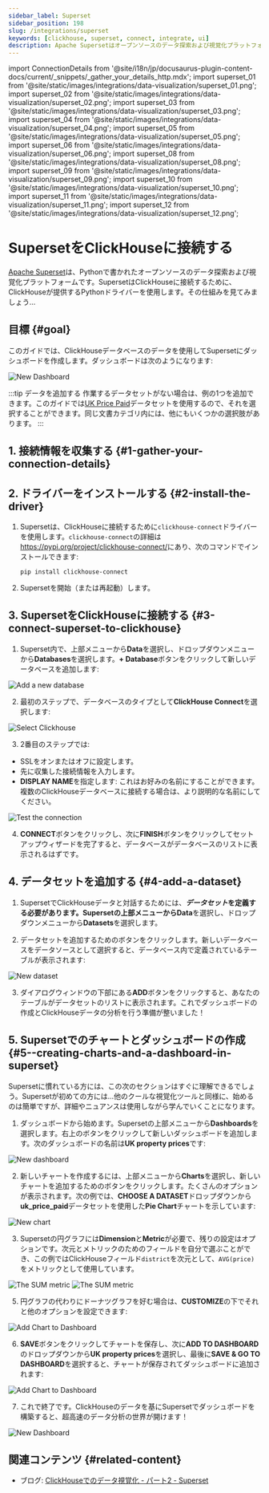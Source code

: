 ```yaml
---
sidebar_label: Superset
sidebar_position: 198
slug: /integrations/superset
keywords: [clickhouse, superset, connect, integrate, ui]
description: Apache Supersetはオープンソースのデータ探索および視覚化プラットフォームです。
---
```

import ConnectionDetails from '@site/i18n/jp/docusaurus-plugin-content-docs/current/_snippets/_gather_your_details_http.mdx';
import superset_01 from '@site/static/images/integrations/data-visualization/superset_01.png';
import superset_02 from '@site/static/images/integrations/data-visualization/superset_02.png';
import superset_03 from '@site/static/images/integrations/data-visualization/superset_03.png';
import superset_04 from '@site/static/images/integrations/data-visualization/superset_04.png';
import superset_05 from '@site/static/images/integrations/data-visualization/superset_05.png';
import superset_06 from '@site/static/images/integrations/data-visualization/superset_06.png';
import superset_08 from '@site/static/images/integrations/data-visualization/superset_08.png';
import superset_09 from '@site/static/images/integrations/data-visualization/superset_09.png';
import superset_10 from '@site/static/images/integrations/data-visualization/superset_10.png';
import superset_11 from '@site/static/images/integrations/data-visualization/superset_11.png';
import superset_12 from '@site/static/images/integrations/data-visualization/superset_12.png';


# SupersetをClickHouseに接続する

<a href="https://superset.apache.org/" target="_blank">Apache Superset</a>は、Pythonで書かれたオープンソースのデータ探索および視覚化プラットフォームです。SupersetはClickHouseに接続するために、ClickHouseが提供するPythonドライバーを使用します。その仕組みを見てみましょう...

## 目標 {#goal}

このガイドでは、ClickHouseデータベースのデータを使用してSupersetにダッシュボードを作成します。ダッシュボードは次のようになります:

<img alt="New Dashboard" src={superset_12}/>
<br/>

:::tip データを追加する
作業するデータセットがない場合は、例の1つを追加できます。このガイドでは[UK Price Paid](/getting-started/example-datasets/uk-price-paid.md)データセットを使用するので、それを選択することができます。同じ文書カテゴリ内には、他にもいくつかの選択肢があります。
:::

## 1. 接続情報を収集する {#1-gather-your-connection-details}
<ConnectionDetails />

## 2. ドライバーをインストールする {#2-install-the-driver}

1. Supersetは、ClickHouseに接続するために`clickhouse-connect`ドライバーを使用します。`clickhouse-connect`の詳細は<a href="https://pypi.org/project/clickhouse-connect/" target="_blank">https://pypi.org/project/clickhouse-connect/</a>にあり、次のコマンドでインストールできます:

    ```console
    pip install clickhouse-connect
    ```

2. Supersetを開始（または再起動）します。

## 3. SupersetをClickHouseに接続する {#3-connect-superset-to-clickhouse}

1. Superset内で、上部メニューから**Data**を選択し、ドロップダウンメニューから**Databases**を選択します。**+ Database**ボタンをクリックして新しいデータベースを追加します:

<img alt="Add a new database" src={superset_01}/>
<br/>

2. 最初のステップで、データベースのタイプとして**ClickHouse Connect**を選択します:

<img alt="Select Clickhouse" src={superset_02}/>
<br/>

3. 2番目のステップでは:
  - SSLをオンまたはオフに設定します。
  - 先に収集した接続情報を入力します。
  - **DISPLAY NAME**を指定します: これはお好みの名前にすることができます。複数のClickHouseデータベースに接続する場合は、より説明的な名前にしてください。

<img alt="Test the connection" src={superset_03}/>
<br/>

4. **CONNECT**ボタンをクリックし、次に**FINISH**ボタンをクリックしてセットアップウィザードを完了すると、データベースがデータベースのリストに表示されるはずです。

## 4. データセットを追加する {#4-add-a-dataset}

1. SupersetでClickHouseデータと対話するためには、**_データセット_**を定義する必要があります。Supersetの上部メニューから**Data**を選択し、ドロップダウンメニューから**Datasets**を選択します。

2. データセットを追加するためのボタンをクリックします。新しいデータベースをデータソースとして選択すると、データベース内で定義されているテーブルが表示されます:

<img alt="New dataset" src={superset_04}/>
<br/>

3. ダイアログウィンドウの下部にある**ADD**ボタンをクリックすると、あなたのテーブルがデータセットのリストに表示されます。これでダッシュボードの作成とClickHouseデータの分析を行う準備が整いました！

## 5. Supersetでのチャートとダッシュボードの作成 {#5--creating-charts-and-a-dashboard-in-superset}

Supersetに慣れている方には、この次のセクションはすぐに理解できるでしょう。Supersetが初めての方には...他のクールな視覚化ツールと同様に、始めるのは簡単ですが、詳細やニュアンスは使用しながら学んでいくことになります。

1. ダッシュボードから始めます。Supersetの上部メニューから**Dashboards**を選択します。右上のボタンをクリックして新しいダッシュボードを追加します。次のダッシュボードの名前は**UK property prices**です:

<img alt="New dashboard" src={superset_05}/>
<br/>

2. 新しいチャートを作成するには、上部メニューから**Charts**を選択し、新しいチャートを追加するためのボタンをクリックします。たくさんのオプションが表示されます。次の例では、**CHOOSE A DATASET**ドロップダウンから**uk_price_paid**データセットを使用した**Pie Chart**チャートを示しています:

<img alt="New chart" src={superset_06}/>
<br/>

3. Supersetの円グラフには**Dimension**と**Metric**が必要で、残りの設定はオプションです。次元とメトリックのためのフィールドを自分で選ぶことができ、この例ではClickHouseフィールド`district`を次元として、`AVG(price)`をメトリックとして使用しています。

<img alt="The SUM metric" src={superset_08}/>
<img alt="The SUM metric" src={superset_09}/>
<br/>

5. 円グラフの代わりにドーナツグラフを好む場合は、**CUSTOMIZE**の下でそれと他のオプションを設定できます:

<img alt="Add Chart to Dashboard" src={superset_10}/>
<br/>

6. **SAVE**ボタンをクリックしてチャートを保存し、次に**ADD TO DASHBOARD**のドロップダウンから**UK property prices**を選択し、最後に**SAVE & GO TO DASHBOARD**を選択すると、チャートが保存されてダッシュボードに追加されます:

<img alt="Add Chart to Dashboard" src={superset_11}/>
<br/>

7. これで終了です。ClickHouseのデータを基にSupersetでダッシュボードを構築すると、超高速のデータ分析の世界が開けます！

<img alt="New Dashboard" src={superset_12}/>
<br/>

## 関連コンテンツ {#related-content}

- ブログ: [ClickHouseでのデータ視覚化 - パート2 - Superset](https://clickhouse.com/blog/visualizing-data-with-superset)
